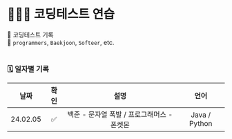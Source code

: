# 👩🏻‍💻 코딩테스트 연습

📌 코딩테스트 기록 <br>
📌 `programmers`, `Baekjoon`, `Softeer`, etc. <br><br>


### 🗓️ 일자별 기록
|날짜|확인|설명|언어|
|:----:|:----:|:----:|:----:|
|24.02.05|✅|백준 - 문자열 폭발 / 프로그래머스 - 폰켓몬 |Java / Python|

